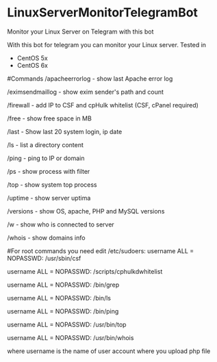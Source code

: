 # LinuxServerMonitorTelegramBot
Monitor your Linux Server on Telegram with this bot

With this bot for telegram you can monitor your Linux server.
Tested in 
- CentOS 5x
- CentOS 6x

#Commands
/apacheerrorlog - show last Apache error log

/eximsendmaillog - show exim sender's path and count

/firewall - add IP to CSF and cpHulk whitelist (CSF, cPanel required)

/free - show free space in MB

/last - Show last 20 system login, ip date

/ls - list a directory content

/ping - ping to IP or domain

/ps - show process with filter

/top - show system top process

/uptime - show server uptima

/versions - show OS, apache, PHP and MySQL versions

/w - show who is connected to server

/whois - show domains info

#For root commands you need edit /etc/sudoers:
username  ALL = NOPASSWD: /usr/sbin/csf

username  ALL = NOPASSWD: /scripts/cphulkdwhitelist

username  ALL = NOPASSWD: /bin/grep

username  ALL = NOPASSWD: /bin/ls

username  ALL = NOPASSWD: /bin/ping

username  ALL = NOPASSWD: /usr/bin/top

username  ALL = NOPASSWD: /usr/bin/whois

where username is the name of user account where you upload php file

